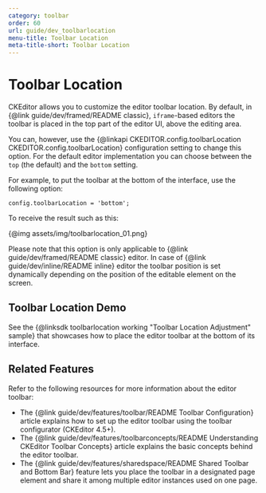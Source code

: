 ```yaml
---
category: toolbar
order: 60
url: guide/dev_toolbarlocation
menu-title: Toolbar Location
meta-title-short: Toolbar Location
---
```

<!--
Copyright (c) 2003-2018, CKSource - Frederico Knabben. All rights reserved.
For licensing, see LICENSE.md.
-->

# Toolbar Location

CKEditor allows you to customize the editor toolbar location. By default, in {@link guide/dev/framed/README classic}, `iframe`-based editors the toolbar is placed in the top part of the editor UI, above the editing area.

You can, however, use the {@linkapi CKEDITOR.config.toolbarLocation CKEDITOR.config.toolbarLocation} configuration setting to change this option. For the default editor implementation you can choose between the `top` (the default) and the `bottom` setting.

For example, to put the toolbar at the bottom of the interface, use the following option:

    config.toolbarLocation = 'bottom';

To receive the result such as this:

{@img assets/img/toolbarlocation_01.png}

Please note that this option is only applicable to {@link guide/dev/framed/README classic} editor. In case of {@link guide/dev/inline/README inline} editor the toolbar position is set dynamically depending on the position of the editable element on the screen.

## Toolbar Location Demo

See the {@linksdk toolbarlocation working "Toolbar Location Adjustment" sample} that showcases how to place the editor toolbar at the bottom of its interface.

## Related Features

Refer to the following resources for more information about the editor toolbar:

 * The {@link guide/dev/features/toolbar/README Toolbar Configuration} article explains how to set up the editor toolbar using the toolbar configurator (CKEditor 4.5+).
 * The {@link guide/dev/features/toolbarconcepts/README Understanding CKEditor Toolbar Concepts} article explains the basic concepts behind the editor toolbar.
 * The {@link guide/dev/features/sharedspace/README Shared Toolbar and Bottom Bar} feature lets you place the toolbar in a designated page element and share it among multiple editor instances used on one page.
